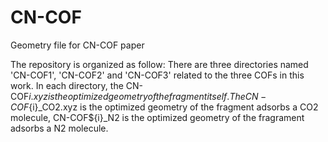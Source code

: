 # CN-COF
Geometry file for CN-COF paper

The repository is organized as follow:
There are three directories named 'CN-COF1', 'CN-COF2' and 'CN-COF3' related to the three COFs in this work.
In each directory, the CN-COF${i}.xyz is the optimized geometry of the fragment itself.
The CN-COF${i}_CO2.xyz is the optimized geometry of the fragment adsorbs a CO2 molecule, CN-COF${i}_N2 is the optimized geometry of the fragrament adsorbs a N2 molecule.

